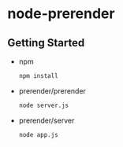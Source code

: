 # node-prerender

<!-- GETTING STARTED -->
## Getting Started


* npm
  ```sh
  npm install
  ```


* prerender/prerender
  ```sh
  node server.js
  ```
  
* prerender/server
  ```sh
  node app.js
  ```

